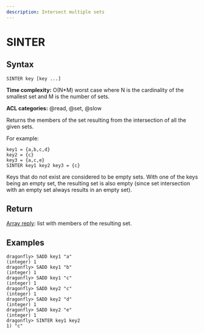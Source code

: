 ```yaml
---
description: Intersect multiple sets
---
```


# SINTER

## Syntax

    SINTER key [key ...]

**Time complexity:** O(N*M) worst case where N is the cardinality of the smallest set and M is the number of sets.

**ACL categories:** @read, @set, @slow

Returns the members of the set resulting from the intersection of all the given
sets.

For example:

```
key1 = {a,b,c,d}
key2 = {c}
key3 = {a,c,e}
SINTER key1 key2 key3 = {c}
```

Keys that do not exist are considered to be empty sets.
With one of the keys being an empty set, the resulting set is also empty (since
set intersection with an empty set always results in an empty set).

## Return

[Array reply](https://redis.io/docs/reference/protocol-spec/#arrays): list with members of the resulting set.

## Examples

```shell
dragonfly> SADD key1 "a"
(integer) 1
dragonfly> SADD key1 "b"
(integer) 1
dragonfly> SADD key1 "c"
(integer) 1
dragonfly> SADD key2 "c"
(integer) 1
dragonfly> SADD key2 "d"
(integer) 1
dragonfly> SADD key2 "e"
(integer) 1
dragonfly> SINTER key1 key2
1) "c"
```
